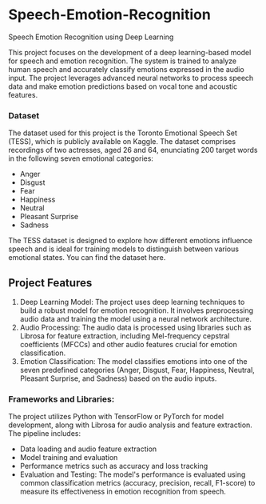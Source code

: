 # Speech-Emotion-Recognition
Speech Emotion Recognition using Deep Learning

This project focuses on the development of a deep learning-based model for speech and emotion recognition. The system is trained to analyze human speech and accurately classify emotions expressed in the audio input. The project leverages advanced neural networks to process speech data and make emotion predictions based on vocal tone and acoustic features.

### Dataset
The dataset used for this project is the Toronto Emotional Speech Set (TESS), which is publicly available on Kaggle. The dataset comprises recordings of two actresses, aged 26 and 64, enunciating 200 target words in the following seven emotional categories:

- Anger
- Disgust
- Fear
- Happiness
- Neutral
- Pleasant Surprise
- Sadness

The TESS dataset is designed to explore how different emotions influence speech and is ideal for training models to distinguish between various emotional states. You can find the dataset here.

## Project Features
1. Deep Learning Model: The project uses deep learning techniques to build a robust model for emotion recognition. It involves preprocessing audio data and training the model using a neural network architecture.
2. Audio Processing: The audio data is processed using libraries such as Librosa for feature extraction, including Mel-frequency cepstral coefficients (MFCCs) and other audio features crucial for emotion classification.
3. Emotion Classification: The model classifies emotions into one of the seven predefined categories (Anger, Disgust, Fear, Happiness, Neutral, Pleasant Surprise, and Sadness) based on the audio inputs.
   
### Frameworks and Libraries:
The project utilizes Python with TensorFlow or PyTorch for model development, along with Librosa for audio analysis and feature extraction. The pipeline includes:
- Data loading and audio feature extraction
- Model training and evaluation
- Performance metrics such as accuracy and loss tracking
- Evaluation and Testing: The model's performance is evaluated using common classification metrics (accuracy, precision, recall, F1-score) to measure its effectiveness in emotion recognition from speech.
